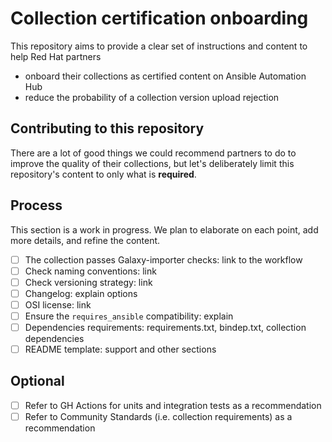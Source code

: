 # Collection certification onboarding

This repository aims to provide a clear set of instructions and content to help Red Hat partners

- onboard their collections as certified content on Ansible Automation Hub
- reduce the probability of a collection version upload rejection

## Contributing to this repository

There are a lot of good things we could recommend partners to do to improve the quality of their collections,
but let's deliberately limit this repository's content to only what is **required**.

## Process

This section is a work in progress. We plan to elaborate on each point, add more details, and refine the content.

- [ ] The collection passes Galaxy-importer checks: link to the workflow
- [ ] Check naming conventions: link
- [ ] Check versioning strategy: link
- [ ] Changelog: explain options
- [ ] OSI license: link
- [ ] Ensure the `requires_ansible` compatibility: explain
- [ ] Dependencies requirements: requirements.txt, bindep.txt, collection dependencies
- [ ] README template: support and other sections

## Optional

- [ ] Refer to GH Actions for units and integration tests as a recommendation
- [ ] Refer to Community Standards (i.e. collection requirements) as a recommendation
